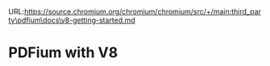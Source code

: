 URL:https://source.chromium.org/chromium/chromium/src/+/main:third_party\pdfium\docs\v8-getting-started.md
# PDFium with V8

